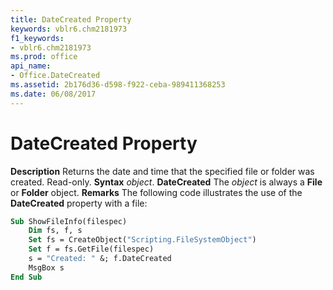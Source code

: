 ```yaml
---
title: DateCreated Property
keywords: vblr6.chm2181973
f1_keywords:
- vblr6.chm2181973
ms.prod: office
api_name:
- Office.DateCreated
ms.assetid: 2b176d36-d598-f922-ceba-989411368253
ms.date: 06/08/2017
---
```



# DateCreated Property



 **Description**
Returns the date and time that the specified file or folder was created. Read-only.
 **Syntax**
 _object_. **DateCreated**
The  _object_ is always a **File** or **Folder** object.
 **Remarks**
The following code illustrates the use of the **DateCreated** property with a file:



```vb
Sub ShowFileInfo(filespec)
    Dim fs, f, s
    Set fs = CreateObject("Scripting.FileSystemObject")
    Set f = fs.GetFile(filespec)
    s = "Created: " &; f.DateCreated
    MsgBox s
End Sub
```



